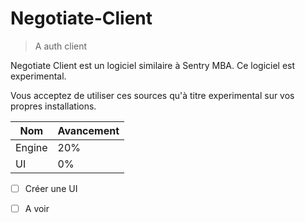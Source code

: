 # Negotiate-Client
>A auth client

Negotiate Client est un logiciel similaire à Sentry MBA. Ce logiciel est experimental.

Vous acceptez de utiliser ces sources qu'à titre experimental sur vos propres installations.

| Nom           | Avancement   |
| ------------- | ------------- |
| Engine  | 20%  |
| UI  | 0%  |
- [ ] Créer une UI
- [ ] A voir


